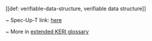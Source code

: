 [[def: verifiable-data-structure, verifiable data structure]]

~ Spec-Up-T link: <a href='https://weboftrust.github.io/WOT-terms/docs/glossary/verifiable-data-structure'>here</a>

~ More in <a href="https://weboftrust.github.io/WOT-terms/docs/glossary/verifiable-data-structure">extended KERI glossary</a>
